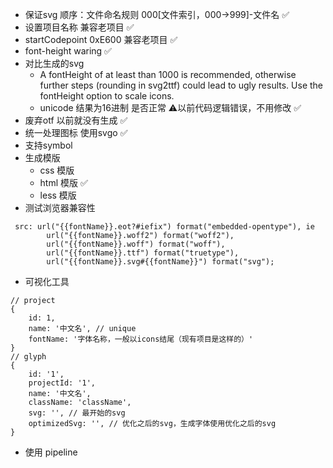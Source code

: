 - 保证svg 顺序：文件命名规则 000[文件索引，000->999]-文件名 ✅
- 设置项目名称 兼容老项目 ✅
- startCodepoint  0xE600 兼容老项目 ✅
- font-height waring ✅
- 对比生成的svg
    - A fontHeight of at least than 1000 is recommended, otherwise further steps (rounding in svg2ttf) could lead to ugly results. Use the fontHeight option to scale icons.
    - unicode 结果为16进制 是否正常 ⚠️以前代码逻辑错误，不用修改 ✅
- 废弃otf 以前就没有生成 ✅
- 统一处理图标 使用svgo ✅
- 支持symbol
- 生成模版
    - css 模版
    - html 模版 ✅
    - less 模版
- 测试浏览器兼容性
```
 src: url("{{fontName}}.eot?#iefix") format("embedded-opentype"), ie
        url("{{fontName}}.woff2") format("woff2"),
        url("{{fontName}}.woff") format("woff"),
        url("{{fontName}}.ttf") format("truetype"),
        url("{{fontName}}.svg#{{fontName}}") format("svg"); 
```
- 可视化工具
```
// project
{
    id: 1,
    name: '中文名', // unique
    fontName: '字体名称，一般以icons结尾（现有项目是这样的）'
}
// glyph
{
    id: '1',
    projectId: '1',
    name: '中文名',
    className: 'className',
    svg: '', // 最开始的svg
    optimizedSvg: '', // 优化之后的svg，生成字体使用优化之后的svg
}
```

- 使用 pipeline